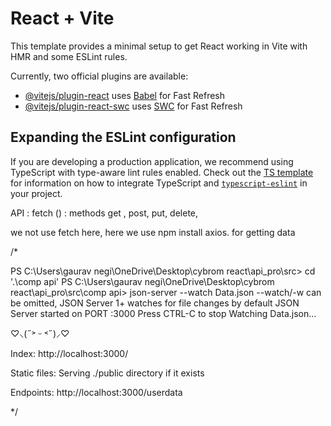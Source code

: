 # React + Vite

This template provides a minimal setup to get React working in Vite with HMR and some ESLint rules.

Currently, two official plugins are available:

- [@vitejs/plugin-react](https://github.com/vitejs/vite-plugin-react/blob/main/packages/plugin-react) uses [Babel](https://babeljs.io/) for Fast Refresh
- [@vitejs/plugin-react-swc](https://github.com/vitejs/vite-plugin-react/blob/main/packages/plugin-react-swc) uses [SWC](https://swc.rs/) for Fast Refresh

## Expanding the ESLint configuration

If you are developing a production application, we recommend using TypeScript with type-aware lint rules enabled. Check out the [TS template](https://github.com/vitejs/vite/tree/main/packages/create-vite/template-react-ts) for information on how to integrate TypeScript and [`typescript-eslint`](https://typescript-eslint.io) in your project.



API  : 
fetch ()  :   methods   get , post, put, delete, 

we not use fetch here, 
here we use npm install axios.  for getting data 




/*

PS C:\Users\gaurav negi\OneDrive\Desktop\cybrom react\api_pro\src> cd '.\comp api\'
PS C:\Users\gaurav negi\OneDrive\Desktop\cybrom react\api_pro\src\comp api> json-server --watch Data.json
--watch/-w can be omitted, JSON Server 1+ watches for file changes by default
JSON Server started on PORT :3000
Press CTRL-C to stop
Watching Data.json...

♡⸜(˶˃ ᵕ ˂˶)⸝♡

Index:
http://localhost:3000/

Static files:
Serving ./public directory if it exists

Endpoints:
http://localhost:3000/userdata


*/